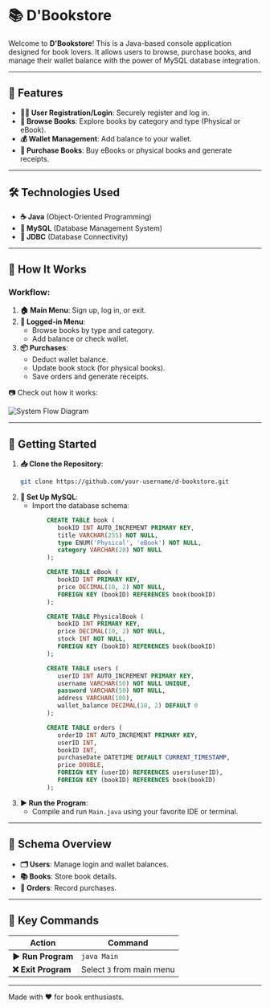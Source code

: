# 📚 D'Bookstore

Welcome to **D'Bookstore**! This is a Java-based console application designed for book lovers. It allows users to browse, purchase books, and manage their wallet balance with the power of MySQL database integration.

---

## 🎯 Features
- **🧑‍💻 User Registration/Login**: Securely register and log in.
- **📖 Browse Books**: Explore books by category and type (Physical or eBook).
- **💰 Wallet Management**: Add balance to your wallet.
- **🛒 Purchase Books**: Buy eBooks or physical books and generate receipts.

---

## 🛠️ Technologies Used
- **☕ Java** (Object-Oriented Programming)
- **🐬 MySQL** (Database Management System)
- **📡 JDBC** (Database Connectivity)

---

## 🧩 How It Works
### Workflow:
1. **🏠 Main Menu**: Sign up, log in, or exit.
2. **🔐 Logged-in Menu**:
   - Browse books by type and category.
   - Add balance or check wallet.
3. **📦 Purchases**:
   - Deduct wallet balance.
   - Update book stock (for physical books).
   - Save orders and generate receipts.

📷 Check out how it works: 

![System Flow Diagram](https://via.placeholder.com/600x400.png?text=System+Flow+Diagram)

---

## 🚀 Getting Started
1. **📥 Clone the Repository**:
   ```bash
   git clone https://github.com/your-username/d-bookstore.git
   ```
2. **🔧 Set Up MySQL**:
   - Import the database schema:
     ```sql
         CREATE TABLE book (
            bookID INT AUTO_INCREMENT PRIMARY KEY,
            title VARCHAR(255) NOT NULL,
            type ENUM('Physical', 'eBook') NOT NULL,
            category VARCHAR(20) NOT NULL
         );

         CREATE TABLE eBook (
            bookID INT PRIMARY KEY,
            price DECIMAL(10, 2) NOT NULL,
            FOREIGN KEY (bookID) REFERENCES book(bookID)
         );

         CREATE TABLE PhysicalBook (
            bookID INT PRIMARY KEY,
            price DECIMAL(10, 2) NOT NULL,
            stock INT NOT NULL,
            FOREIGN KEY (bookID) REFERENCES book(bookID)
         );

         CREATE TABLE users (
            userID INT AUTO_INCREMENT PRIMARY KEY,
            username VARCHAR(50) NOT NULL UNIQUE,
            password VARCHAR(50) NOT NULL,
            address VARCHAR(100),
            wallet_balance DECIMAL(10, 2) DEFAULT 0
         );

         CREATE TABLE orders (
            orderID INT AUTO_INCREMENT PRIMARY KEY,
            userID INT,
            bookID INT,
            purchaseDate DATETIME DEFAULT CURRENT_TIMESTAMP,
            price DOUBLE,
            FOREIGN KEY (userID) REFERENCES users(userID),
            FOREIGN KEY (bookID) REFERENCES book(bookID)
         );

     ```
3. **▶️ Run the Program**:
   - Compile and run `Main.java` using your favorite IDE or terminal.

---

## 📝 Schema Overview
- **🗂️ Users**: Manage login and wallet balances.
- **📚 Books**: Store book details.
- **📜 Orders**: Record purchases.

---

## 📌 Key Commands
| Action              | Command         |
|---------------------|-----------------|
| **▶️ Run Program**     | `java Main`     |
| **❌ Exit Program**    | Select `3` from main menu |


---

Made with ❤️ for book enthusiasts.

